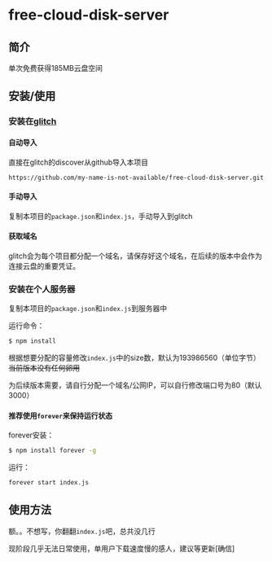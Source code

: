 # free-cloud-disk-server

## 简介

单次免费获得185MB云盘空间
## 安装/使用
### 安装在[glitch](https://glitch.com)
#### 自动导入
直接在glitch的discover从github导入本项目
```text
https://github.com/my-name-is-not-available/free-cloud-disk-server.git
```
#### 手动导入
复制本项目的`package.json`和`index.js`，手动导入到glitch
#### 获取域名
glitch会为每个项目都分配一个域名，请保存好这个域名，在后续的版本中会作为连接云盘的重要凭证。
### 安装在个人服务器
复制本项目的`package.json`和`index.js`到服务器中

运行命令：

```bash
$ npm install
```
根据想要分配的容量修改`index.js`中的size数，默认为193986560（单位字节）~~当前版本没有任何卵用~~

为后续版本需要，请自行分配一个域名/公网IP，可以自行修改端口号为80（默认3000）

#### 推荐使用`forever`来保持运行状态

forever安装：
```bash
$ npm install forever -g
```
运行：
```bash
forever start index.js
```
## 使用方法
额。。不想写，你翻翻`index.js`吧，总共没几行

现阶段几乎无法日常使用，单用户下载速度慢的感人，建议等更新[确信]

